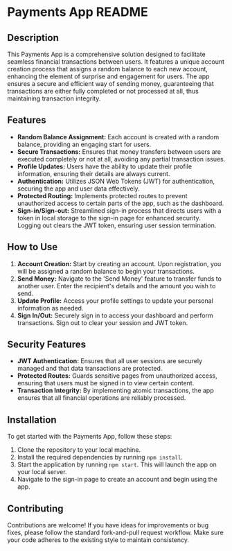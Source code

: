 # Payments App README

## Description

This Payments App is a comprehensive solution designed to facilitate seamless financial transactions between users. It features a unique account creation process that assigns a random balance to each new account, enhancing the element of surprise and engagement for users. The app ensures a secure and efficient way of sending money, guaranteeing that transactions are either fully completed or not processed at all, thus maintaining transaction integrity.

## Features

- **Random Balance Assignment:** Each account is created with a random balance, providing an engaging start for users.
- **Secure Transactions:** Ensures that money transfers between users are executed completely or not at all, avoiding any partial transaction issues.
- **Profile Updates:** Users have the ability to update their profile information, ensuring their details are always current.
- **Authentication:** Utilizes JSON Web Tokens (JWT) for authentication, securing the app and user data effectively.
- **Protected Routing:** Implements protected routes to prevent unauthorized access to certain parts of the app, such as the dashboard.
- **Sign-in/Sign-out:** Streamlined sign-in process that directs users with a token in local storage to the sign-in page for enhanced security. Logging out clears the JWT token, ensuring user session termination.

## How to Use

1. **Account Creation:** Start by creating an account. Upon registration, you will be assigned a random balance to begin your transactions.
2. **Send Money:** Navigate to the 'Send Money' feature to transfer funds to another user. Enter the recipient's details and the amount you wish to send.
3. **Update Profile:** Access your profile settings to update your personal information as needed.
4. **Sign In/Out:** Securely sign in to access your dashboard and perform transactions. Sign out to clear your session and JWT token.

## Security Features

- **JWT Authentication:** Ensures that all user sessions are securely managed and that data transactions are protected.
- **Protected Routes:** Guards sensitive pages from unauthorized access, ensuring that users must be signed in to view certain content.
- **Transaction Integrity:** By implementing atomic transactions, the app ensures that all financial operations are reliably processed.

## Installation

To get started with the Payments App, follow these steps:

1. Clone the repository to your local machine.
2. Install the required dependencies by running `npm install`.
3. Start the application by running `npm start`. This will launch the app on your local server.
4. Navigate to the sign-in page to create an account and begin using the app.

## Contributing

Contributions are welcome! If you have ideas for improvements or bug fixes, please follow the standard fork-and-pull request workflow. Make sure your code adheres to the existing style to maintain consistency.
